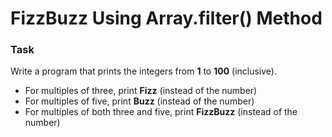 # FizzBuzz Using Array.filter() Method

### Task
Write a program that prints the integers from **1** to **100** (inclusive).


* For multiples of three, print **Fizz** (instead of the number)
* For multiples of five, print **Buzz** (instead of the number)
* For multiples of both three and five, print **FizzBuzz** (instead of the number)